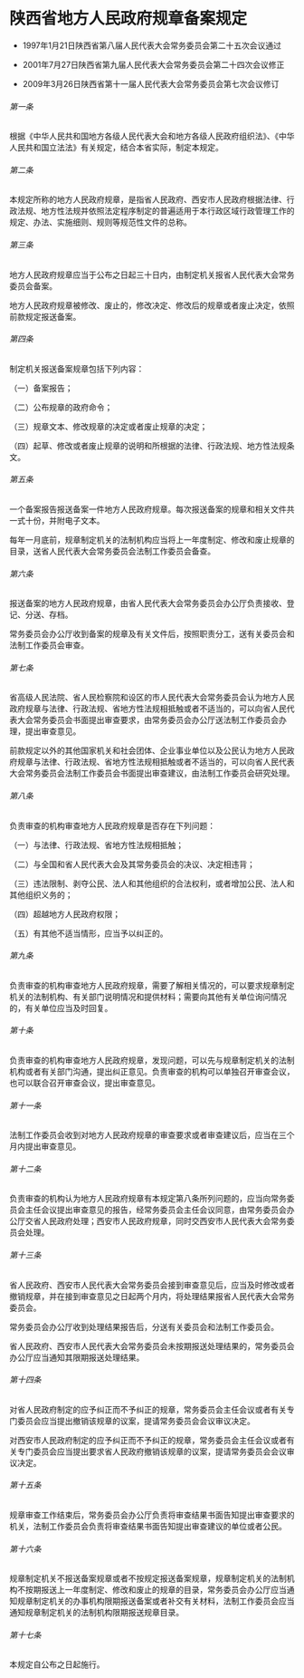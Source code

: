 # 陕西省地方人民政府规章备案规定

- 1997年1月21日陕西省第八届人民代表大会常务委员会第二十五次会议通过

- 2001年7月27日陕西省第九届人民代表大会常务委员会第二十四次会议修正

- 2009年3月26日陕西省第十一届人民代表大会常务委员会第七次会议修订

<!-- INFO END -->

###### 第一条

根据《中华人民共和国地方各级人民代表大会和地方各级人民政府组织法》、《中华人民共和国立法法》有关规定，结合本省实际，制定本规定。

###### 第二条

本规定所称的地方人民政府规章，是指省人民政府、西安市人民政府根据法律、行政法规、地方性法规并依照法定程序制定的普遍适用于本行政区域行政管理工作的规定、办法、实施细则、规则等规范性文件的总称。

###### 第三条

地方人民政府规章应当于公布之日起三十日内，由制定机关报省人民代表大会常务委员会备案。

地方人民政府规章被修改、废止的，修改决定、修改后的规章或者废止决定，依照前款规定报送备案。

###### 第四条

制定机关报送备案规章包括下列内容：

（一）备案报告；

（二）公布规章的政府命令；

（三）规章文本、修改规章的决定或者废止规章的决定；

（四）起草、修改或者废止规章的说明和所根据的法律、行政法规、地方性法规条文。

###### 第五条

一个备案报告报送备案一件地方人民政府规章。每次报送备案的规章和相关文件共一式十份，并附电子文本。

每年一月底前，规章制定机关的法制机构应当将上一年度制定、修改和废止规章的目录，送省人民代表大会常务委员会法制工作委员会备查。

###### 第六条

报送备案的地方人民政府规章，由省人民代表大会常务委员会办公厅负责接收、登记、分送、存档。

常务委员会办公厅收到备案的规章及有关文件后，按照职责分工，送有关委员会和法制工作委员会审查。

###### 第七条

省高级人民法院、省人民检察院和设区的市人民代表大会常务委员会认为地方人民政府规章与法律、行政法规、省地方性法规相抵触或者不适当的，可以向省人民代表大会常务委员会书面提出审查要求，由常务委员会办公厅送法制工作委员会办理，提出审查意见。

前款规定以外的其他国家机关和社会团体、企业事业单位以及公民认为地方人民政府规章与法律、行政法规、省地方性法规相抵触或者不适当的，可以向省人民代表大会常务委员会法制工作委员会书面提出审查建议，由法制工作委员会研究处理。

###### 第八条

负责审查的机构审查地方人民政府规章是否存在下列问题：

（一）与法律、行政法规、省地方性法规相抵触；

（二）与全国和省人民代表大会及其常务委员会的决议、决定相违背；

（三）违法限制、剥夺公民、法人和其他组织的合法权利，或者增加公民、法人和其他组织义务的；

（四）超越地方人民政府权限；

（五）有其他不适当情形，应当予以纠正的。

###### 第九条

负责审查的机构审查地方人民政府规章，需要了解相关情况的，可以要求规章制定机关的法制机构、有关部门说明情况和提供材料；需要向其他有关单位询问情况的，有关单位应当及时回复。

###### 第十条

负责审查的机构审查地方人民政府规章，发现问题，可以先与规章制定机关的法制机构或者有关部门沟通，提出纠正意见。负责审查的机构可以单独召开审查会议，也可以联合召开审查会议，提出审查意见。

###### 第十一条

法制工作委员会收到对地方人民政府规章的审查要求或者审查建议后，应当在三个月内提出审查意见。

###### 第十二条

负责审查的机构认为地方人民政府规章有本规定第八条所列问题的，应当向常务委员会主任会议提出审查意见的报告，经常务委员会主任会议同意，由常务委员会办公厅交省人民政府处理；西安市人民政府规章，同时交西安市人民代表大会常务委员会处理。

###### 第十三条

省人民政府、西安市人民代表大会常务委员会接到审查意见后，应当及时修改或者撤销规章，并在接到审查意见之日起两个月内，将处理结果报省人民代表大会常务委员会。

常务委员会办公厅收到处理结果报告后，分送有关委员会和法制工作委员会。

省人民政府、西安市人民代表大会常务委员会未按期报送处理结果的，常务委员会办公厅应当通知其限期报送处理结果。

###### 第十四条

对省人民政府制定的应予纠正而不予纠正的规章，常务委员会主任会议或者有关专门委员会应当提出撤销该规章的议案，提请常务委员会会议审议决定。

对西安市人民政府制定的应予纠正而不予纠正的规章，常务委员会主任会议或者有关专门委员会应当提出要求省人民政府撤销该规章的议案，提请常务委员会会议审议决定。

###### 第十五条

规章审查工作结束后，常务委员会办公厅负责将审查结果书面告知提出审查要求的机关，法制工作委员会负责将审查结果书面告知提出审查建议的单位或者公民。

###### 第十六条

规章制定机关不报送备案规章或者不按规定报送备案规章，规章制定机关的法制机构不按期报送上一年度制定、修改和废止的规章的目录，常务委员会办公厅应当通知规章制定机关的办事机构限期报送备案或者补交有关材料，法制工作委员会应当通知规章制定机关的法制机构限期报送规章目录。

###### 第十七条

本规定自公布之日起施行。
